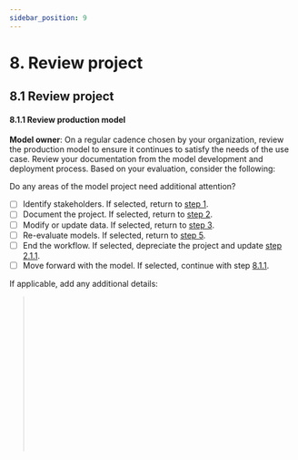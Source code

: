 ```yaml
---
sidebar_position: 9
---
```


# 8. Review project

## 8.1 Review project

#### 8.1.1 Review production model

**Model owner**: On a regular cadence chosen by your organization, review the production model to ensure it continues to satisfy the needs of the use case.
Review your documentation from the model development and deployment process.
Based on your evaluation, consider the following:

Do any areas of the model project need additional attention?

* [ ] Identify stakeholders. If selected, return to [step 1](1-identify-stakeholders.md). 
* [ ] Document the project. If selected, return to [step 2](2-document-project.md). 
* [ ] Modify or update data. If selected, return to [step 3](3-prepare-and-assess-data.md). 
* [ ] Re-evaluate models. If selected, return to [step 5](5-test-model.md).
* [ ] End the workflow. If selected, depreciate the project and update [step 2.1.1](2-document-project.md). 
* [ ] Move forward with the model. If selected, continue with step [8.1.1](#811-review-production-model).

If applicable, add any additional details:
> <br></br>
> <br></br>
> <br></br>
> <br></br>
> <br></br>
> <br></br>
> <br></br>
> <br></br>
